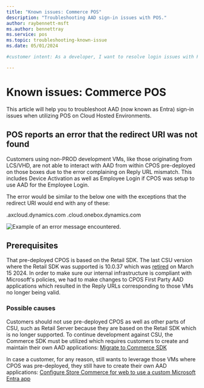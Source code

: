 ```yaml
---
title: "Known issues: Commerce POS"
description: "Troubleshooting AAD sign-in issues with POS."
author: raybennett-msft
ms.author: bennettray
ms.service: pos
ms.topic: troubleshooting-known-issue
ms.date: 05/01/2024

#customer intent: As a developer, I want to resolve login issues with POS so that I can utilize POS on my CHE.

---
```


# Known issues: Commerce POS

This article will help you to troubleshoot AAD (now known as Entra) sign-in issues when utilizing POS on Cloud Hosted Environments.

## POS reports an error that the redirect URI was not found

Customers using non-PROD development VMs, like those originating from LCS/VHD, are not able to interact with AAD from within CPOS pre-deployed on those boxes due to the error complaining on Reply URL mismatch. This includes Device Activation as well as Employee Login if CPOS was setup to use AAD for the Employee Login.

The error would be similar to the below one with the exceptions that the redirect URI would end with any of these:

.axcloud.dynamics.com
.cloud.onebox.dynamics.com

![Example of an error message encountered.](https://github.com/MicrosoftDocs/SupportArticles-docs-pr/assets/104783217/73659af1-b3aa-4ab7-8582-69517b21ac28)

## Prerequisites

That pre-deployed CPOS is based on the Retail SDK. The last CSU version where the Retail SDK was supported is 10.0.37 which was [retired](h/dynamics365/fin-ops-core/dev-itpro/get-started/public-preview-releases#targeted-release-schedule-dates-subject-to-change)  on March 15 2024.
In order to make sure our internal infrastructure is compliant with Microsoft's policies, we had to make changes to CPOS First Party AAD applications which resulted in the Reply URLs corresponding to those VMs no longer being valid.

### Possible causes

Customers should not use pre-deployed CPOS as well as other parts of CSU, such as Retail Server because they are based on the Retail SDK which is no longer supported.
To continue development against CSU, the Commerce SDK must be utilized which requires customers to create and maintain their own AAD applications: [Migrate to Commerce SDK](/dynamics365/commerce/dev-itpro/retail-sdk/migrate-commerce-sdk)

In case a customer, for any reason, still wants to leverage those VMs where CPOS was pre-deployed, they still have to create their own AAD applications: [Configure Store Commerce for web to use a custom Microsoft Entra app](/dynamics365/commerce/dev-itpro/cpos-custom-aad)
